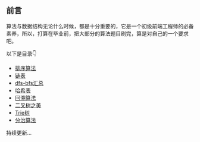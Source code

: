 

## 前言



算法与数据结构无论什么时候，都是十分重要的，它是一个初级前端工程师的必备素养，所以，打算在毕业前，把大部分的算法题目刷完，算是对自己的一个要求吧。



以下是目录👇



- [排序算法](https://github.com/daydaylee1227/Blog/tree/master/%E7%AE%97%E6%B3%95/%E6%8E%92%E5%BA%8F%E7%AE%97%E6%B3%95)
- [链表](https://github.com/daydaylee1227/Blog/tree/master/%E7%AE%97%E6%B3%95/%E9%93%BE%E8%A1%A8)
- [dfs-bfs汇总](https://github.com/daydaylee1227/Blog/tree/master/%E7%AE%97%E6%B3%95/dfs-bfs%E6%B1%87%E6%80%BB)
- [哈希表](https://github.com/daydaylee1227/Blog/tree/master/%E7%AE%97%E6%B3%95/%E5%93%88%E5%B8%8C%E8%A1%A8)
- [回溯算法](https://github.com/daydaylee1227/Blog/tree/master/%E7%AE%97%E6%B3%95/%E5%9B%9E%E6%BA%AF%E7%AE%97%E6%B3%95)
- [二叉树之美](https://juejin.im/post/6890680584033533960)
- [Trie树](https://juejin.im/post/6888451657504391181)
- [分治算法](https://juejin.im/post/6885104477297344525)





持续更新…